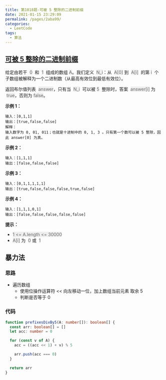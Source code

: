 ```yaml
---
title: 第1018题-可被 5 整除的二进制前缀
date: 2021-01-15 23:29:09
permalink: /pages/2aba99/
categories:
  - LeetCode
tags:
  - 算法
---
```


## [可被 5 整除的二进制前缀](https://leetcode-cn.com/problems/binary-prefix-divisible-by-5/)

给定由若干  <font style="background: #eee; color: #666;">0</font>  和  <font style="background: #eee; color: #666;">1</font>  组成的数组 <font style="background: #eee; color: #666;">A</font>。我们定义  <font style="background: #eee; color: #666;">N_i</font>：从  <font style="background: #eee; color: #666;">A[0]</font> 到  <font style="background: #eee; color: #666;">A[i]</font>  的第 <font style="background: #eee; color: #666;">i</font>  个子数组被解释为一个二进制数（从最高有效位到最低有效位）。

返回布尔值列表  <font style="background: #eee; color: #666;">answer</font>，只有当  <font style="background: #eee; color: #666;">N_i</font>  可以被 <font style="background: #eee; color: #666;">5</font>  整除时，答案  <font style="background: #eee; color: #666;">answer[i]</font> 为  <font style="background: #eee; color: #666;">true</font>，否则为 <font style="background: #eee; color: #666;">false</font>。

<!-- more -->

**示例 1：**

```
输入：[0,1,1]
输出：[true,false,false]
解释：
输入数字为 0, 01, 011；也就是十进制中的 0, 1, 3 。只有第一个数可以被 5 整除，因此 answer[0] 为真。
```

**示例 2：**

```
输入：[1,1,1]
输出：[false,false,false]
```

**示例 3：**

```
输入：[0,1,1,1,1,1]
输出：[true,false,false,false,true,false]
```

**示例 4：**

```
输入：[1,1,1,0,1]
输出：[false,false,false,false,false]
```

**提示：**

- <font style="background: #eee; color: #666;">1 <= A.length <= 30000</font>
- <font style="background: #eee; color: #666;">A[i]</font> 为  <font style="background: #eee; color: #666;">0</font> 或  <font style="background: #eee; color: #666;">1</font>

## 暴力法

### 思路

- 遍历数组
  - 使用位操作运算符 << 向左移动一位，加上数组当前元素 取余 5
  - 判断是否等于 0

### 代码

```TypeScript
function prefixesDivBy5(A: number[]): boolean[] {
  const arr: boolean[] = []
  let acc: number = 0

  for (const v of A) {
    acc = ((acc << 1) + v) % 5

    arr.push(acc === 0)
  }

  return arr
}
```
